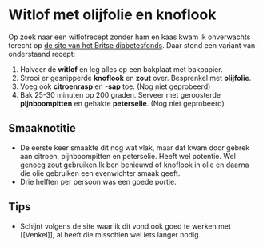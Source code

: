 # Witlof met olijfolie en knoflook
Op zoek naar een witlofrecept zonder ham en kaas kwam ik onverwachts terecht op [de site van het Britse diabetesfonds](https://www.diabetes.org.uk/guide-to-diabetes/recipes/roasted-chicory). Daar stond een variant van onderstaand recept:

1. Halveer de **witlof** en leg alles op een bakplaat met bakpapier.
2. Strooi er gesnipperde **knoflook** en **zout** over. Besprenkel met **olijfolie**.
3. Voeg ook **citroenrasp** en -**sap** toe. (Nog niet geprobeerd)
4. Bak 25-30 minuten op 200 graden. Serveer met geroosterde **pijnboompitten** en gehakte **peterselie**. (Nog niet geprobeerd)

## Smaaknotitie
- De eerste keer smaakte dit nog wat vlak, maar dat kwam door gebrek aan citroen, pijnboompitten en peterselie. Heeft wel potentie. Wel genoeg zout gebruiken.Ik ben benieuwd of knoflook in olie en daarna die olie gebruiken een evenwichter smaak geeft. 
- Drie helften per persoon was een goede portie.

## Tips
- Schijnt volgens de site waar ik dit vond ook goed te werken met [[Venkel]], al heeft die misschien wel iets langer nodig. 